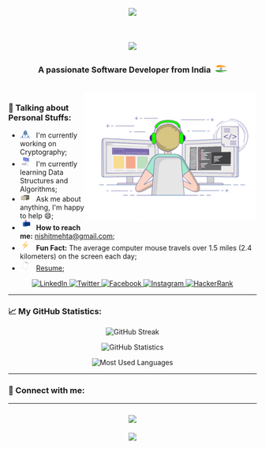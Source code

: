 <!--
<p align="right">
  <img src ="https://komarev.com/ghpvc/?username=nishitxmehta&style=for-the-badge&color=FFA500&label=Profile+Views"/>
</p>
-->

<p align="center">
  <img src="https://capsule-render.vercel.app/api?type=waving&color=gradient&height=100&section=header"/>
</p>

<h1 align="center">
  <img src="https://readme-typing-svg.herokuapp.com/?font=Product+Sans&size=35&duration=4000&pause=1000&color=FFA500&center=true&vCenter=true&width=500&height=70&lines=Hi+There!+%F0%9F%91%8B;I%27m+Nishit+Mehta!+%F0%9F%91%A8%E2%80%8D%F0%9F%92%BB">
</h1>

<h3 align="center"> 
  A passionate Software Developer from India&nbsp&nbsp<img alt="🇮🇳" src="https://github.com/nishitxmehta/nishitxmehta/blob/main/assest/BharatFlag.png" width="25">
</h3>

<br>

<img align="right" alt="GIF" src="https://github.com/nishitxmehta/nishitxmehta/blob/main/assest/programmer.gif" width="350" height="262" />

<h3 align="left"> 
  👦 Talking about Personal Stuffs:
</h3>

- <img src="https://github.com/nishitxmehta/nishitxmehta/blob/main/assest/working.gif" width="21" />&nbsp;&nbsp; I'm currently working on Cryptography;
- <img src="https://github.com/nishitxmehta/nishitxmehta/blob/main/assest/learning.gif" width="21" />&nbsp;&nbsp; I'm currently learning Data Structures and Algorithms;
- <img src="https://github.com/nishitxmehta/nishitxmehta/blob/main/assest/message.gif" width="21" />&nbsp;&nbsp; Ask me about anything, I'm happy to help&nbsp;😄;
- <img src="https://github.com/nishitxmehta/nishitxmehta/blob/main/assest/letterbox.gif" width="21" />&nbsp;&nbsp; <b>How to reach me:</b> nishitmehta@gmail.com;
- <img src="https://github.com/nishitxmehta/nishitxmehta/blob/main/assest/lightningBolt.gif" width="21" />&nbsp;&nbsp; <b>Fun Fact:</b> The average computer mouse travels over 1.5 miles (2.4 kilometers) on the screen each day;
- <img src="https://github.com/nishitxmehta/nishitxmehta/blob/main/assest/resume.gif" width="21" />&nbsp;&nbsp; [Resume](https://drive.google.com/file/d/1UpV8q9aZZiKwT_iu8kyoOBFHuwWrG65z/view?usp=drive_link);

<div align="center"> 
<a href="https://www.linkedin.com/in/nishitmehta-/" target="_blank">
    <img src="https://img.shields.io/badge/LinkedIn-0072b1?style=for-the-badge&logo=linkedin&logoColor=white" alt="LinkedIn" />
  </a>
  <a href="https://twitter.com/nishitmehta_" target="_blank">
    <img src="https://img.shields.io/badge/Twitter-1DA1F2?style=for-the-badge&logo=twitter&logoColor=white" target="_blank" alt="Twitter" />
  </a>
  <a href="https://www.facebook.com/nishitmehta11/" target="_blank">
    <img src="https://img.shields.io/badge/Facebook-0165E1?style=for-the-badge&logo=facebook&logoColor=white" alt="Facebook" />
  </a>
  <a href="https://www.instagram.com/nishittmehta/" target="_blank">
    <img src="https://img.shields.io/badge/Instagram-833AB4?style=for-the-badge&logo=instagram&logoColor=white" alt="Instagram" />
  </a>
  <a href="https://www.hackerrank.com/nishitmehta" target="_blank">
    <img src="https://img.shields.io/badge/HackerRank-01B761?style=for-the-badge&logo=hackerrank&logoColor=white" alt="HackerRank" />
  </a>
</div>

---

<h3 align="left"> 
  📈 My GitHub Statistics:
</h3>

<p align='center'>
  <img alt="GitHub Streak" src="https://github-readme-streak-stats.herokuapp.com?user=nishitxmehta&theme=vue-dark&hide_border=true" style="max-width:100%;">
</p>

<p align='center'>
  <img alt="GitHub Statistics" src="https://github-readme-stats.vercel.app/api?username=nishitxmehta&theme=vue-dark&card_width=490&show_icons=true&hide_border=true&count_private=true" style="max-width:100%;">
</p>

<p align='center'>
  <img alt="Most Used Languages" src="https://github-readme-stats.vercel.app/api/top-langs/?username=nishitxmehta&exclude_repo=KNN-Image-Classification&theme=vue-dark&show_icons=true&hide_border=true&layout=compact&langs_count=8&card_width=495" style="max-width:100%;">
</p>

---

<h3 align="left"> 
  🔗 Connect with me:
</h3>

---

<h3 align="center">
  <img src="https://readme-typing-svg.herokuapp.com/?font=Product+Sans&size=35&duration=4000&pause=1000&color=FFA500&center=true&vCenter=true&width=500&height=70&lines=Thanks+for+visiting!+✌️;+Shoot+me+a+message+on+LinkedIn!;I'm+always+down+to+collab+😄">
</h3>

<p align="center">
  <img src="https://capsule-render.vercel.app/api?type=waving&color=gradient&height=100&section=footer"/>
</p>